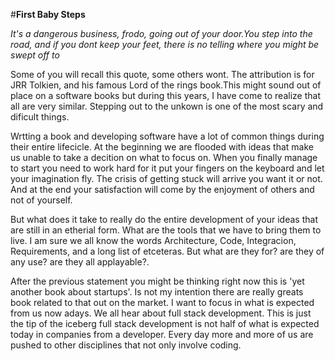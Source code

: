 #**First Baby Steps**

*It's a dangerous business, frodo, going out of your door.You step into the road, and if you dont keep your feet, there is no telling where you might be swept off to* 

Some of you will recall this quote, some others wont. The attribution is for JRR Tolkien, and his famous Lord of the rings book.This might sound out of place on a software books but during this years, I have come to realize that all are very similar. Stepping out to the unkown is one of the most scary and dificult things. 

Wrtting a book and developing software have a lot of common things during their entire lifecicle. At the beginning we are flooded with ideas that make us unable to take a decition on what to focus on. When you finally manage to start you need to work hard for it put your fingers on the keyboard and let your imagination fly. The crisis of getting stuck will arrive you want it or not. And at the end your satisfaction will come by the enjoyment of others and not of yourself.

But what does it take to really do the entire development of your ideas that are still in an etherial form. What are the tools that we have to bring them to live. I am sure we all know the words Architecture, Code, Integracion, Requirements, and a long list of etceteras. But what are they for? are they of any use? are they all applayable?.

After the previous statement you might be thinking right now this is 'yet another book about startups'. Is not my intention there are really greats book related to that out on the market. I want to focus in what is expected from us now adays. We all hear about full stack development. This is just the tip of the iceberg full stack development is not half of what is expected today in companies from a developer. Every day more and more of us are pushed to other disciplines that not only involve coding.

